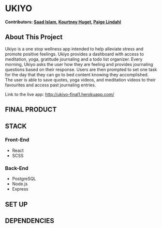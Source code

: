 # UKIYO

**Contributors: [Saad Islam](https://github.com/saadxislam), [Kourtney Huget](https://github.com/kourtneyhuget), [Paige Lindahl](https://github.com/paigelindahl)**

## About This Project

Ukiyo is a one stop wellness app intended to help alleviate stress and promote positive feelings. Ukiyo provides a dashboard with access to meditation, yoga, gratitude journaling and a todo list organizer. Every morning, Ukiyo asks the user how they are feeling and provides journaling questions based on their response. Users are then prompted to set one task for the day that they can go to bed content knowing they accomplished. The user is able to save quotes, yoga videos, and meditation videos to their favourites and access past journaling entries.

Link to the live app: http://ukiyo-final1.herokuapp.com/

## FINAL PRODUCT

## STACK

### Front-End

- React
- SCSS

### Back-End

- PostgreSQL
- Node.js
- Express

## SET UP

## DEPENDENCIES
